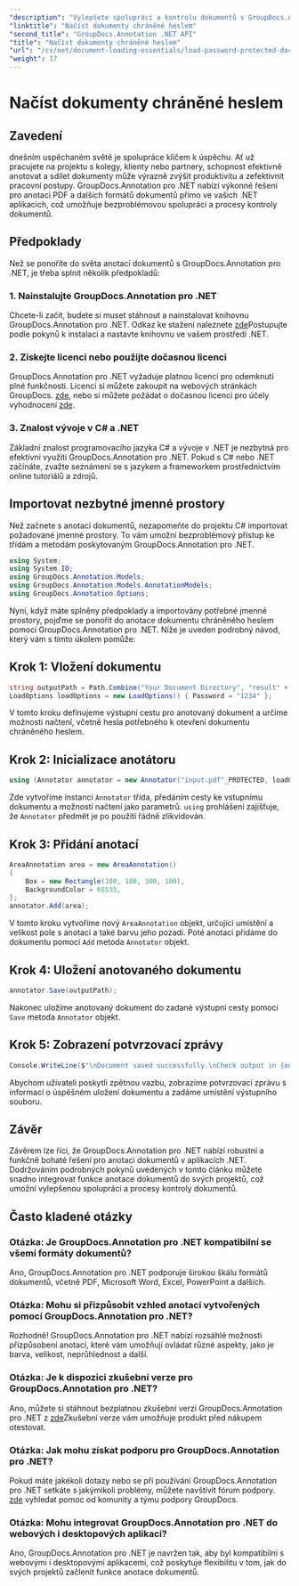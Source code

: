 ```yaml
---
"description": "Vylepšete spolupráci a kontrolu dokumentů s GroupDocs.Annotation pro .NET. Anotujte PDF a další soubory bez problémů ve svých .NET aplikacích."
"linktitle": "Načíst dokumenty chráněné heslem"
"second_title": "GroupDocs.Annotation .NET API"
"title": "Načíst dokumenty chráněné heslem"
"url": "/cs/net/document-loading-essentials/load-password-protected-documents/"
"weight": 17
---
```


# Načíst dokumenty chráněné heslem

## Zavedení
dnešním uspěchaném světě je spolupráce klíčem k úspěchu. Ať už pracujete na projektu s kolegy, klienty nebo partnery, schopnost efektivně anotovat a sdílet dokumenty může výrazně zvýšit produktivitu a zefektivnit pracovní postupy. GroupDocs.Annotation pro .NET nabízí výkonné řešení pro anotaci PDF a dalších formátů dokumentů přímo ve vašich .NET aplikacích, což umožňuje bezproblémovou spolupráci a procesy kontroly dokumentů.
## Předpoklady
Než se ponoříte do světa anotací dokumentů s GroupDocs.Annotation pro .NET, je třeba splnit několik předpokladů:
### 1. Nainstalujte GroupDocs.Annotation pro .NET
Chcete-li začít, budete si muset stáhnout a nainstalovat knihovnu GroupDocs.Annotation pro .NET. Odkaz ke stažení naleznete [zde](https://releases.groupdocs.com/annotation/net/)Postupujte podle pokynů k instalaci a nastavte knihovnu ve vašem prostředí .NET.
### 2. Získejte licenci nebo použijte dočasnou licenci
GroupDocs.Annotation pro .NET vyžaduje platnou licenci pro odemknutí plné funkčnosti. Licenci si můžete zakoupit na webových stránkách GroupDocs. [zde](https://purchase.groupdocs.com/buy), nebo si můžete požádat o dočasnou licenci pro účely vyhodnocení [zde](https://purchase.groupdocs.com/temporary-license/).
### 3. Znalost vývoje v C# a .NET
Základní znalost programovacího jazyka C# a vývoje v .NET je nezbytná pro efektivní využití GroupDocs.Annotation pro .NET. Pokud s C# nebo .NET začínáte, zvažte seznámení se s jazykem a frameworkem prostřednictvím online tutoriálů a zdrojů.

## Importovat nezbytné jmenné prostory
Než začnete s anotací dokumentů, nezapomeňte do projektu C# importovat požadované jmenné prostory. To vám umožní bezproblémový přístup ke třídám a metodám poskytovaným GroupDocs.Annotation pro .NET.
```csharp
using System;
using System.IO;
using GroupDocs.Annotation.Models;
using GroupDocs.Annotation.Models.AnnotationModels;
using GroupDocs.Annotation.Options;
```

Nyní, když máte splněny předpoklady a importovány potřebné jmenné prostory, pojďme se ponořit do anotace dokumentu chráněného heslem pomocí GroupDocs.Annotation pro .NET. Níže je uveden podrobný návod, který vám s tímto úkolem pomůže:
## Krok 1: Vložení dokumentu
```csharp
string outputPath = Path.Combine("Your Document Directory", "result" + Path.GetExtension("input.pdf"));
LoadOptions loadOptions = new LoadOptions() { Password = "1234" };
```
V tomto kroku definujeme výstupní cestu pro anotovaný dokument a určíme možnosti načtení, včetně hesla potřebného k otevření dokumentu chráněného heslem.
## Krok 2: Inicializace anotátoru
```csharp
using (Annotator annotator = new Annotator("input.pdf"_PROTECTED, loadOptions))
```
Zde vytvoříme instanci `Annotator` třída, předáním cesty ke vstupnímu dokumentu a možností načtení jako parametrů. `using` prohlášení zajišťuje, že `Annotator` předmět je po použití řádně zlikvidován.
## Krok 3: Přidání anotací
```csharp
AreaAnnotation area = new AreaAnnotation()
{
    Box = new Rectangle(100, 100, 100, 100),
    BackgroundColor = 65535,
};
annotator.Add(area);
```
V tomto kroku vytvoříme nový `AreaAnnotation` objekt, určující umístění a velikost pole s anotací a také barvu jeho pozadí. Poté anotaci přidáme do dokumentu pomocí `Add` metoda `Annotator` objekt.
## Krok 4: Uložení anotovaného dokumentu
```csharp
annotator.Save(outputPath);
```
Nakonec uložíme anotovaný dokument do zadané výstupní cesty pomocí `Save` metoda `Annotator` objekt.
## Krok 5: Zobrazení potvrzovací zprávy
```csharp
Console.WriteLine($"\nDocument saved successfully.\nCheck output in {outputPath}.");
```
Abychom uživateli poskytli zpětnou vazbu, zobrazíme potvrzovací zprávu s informací o úspěšném uložení dokumentu a zadáme umístění výstupního souboru.

## Závěr
Závěrem lze říci, že GroupDocs.Annotation pro .NET nabízí robustní a funkčně bohaté řešení pro anotaci dokumentů v aplikacích .NET. Dodržováním podrobných pokynů uvedených v tomto článku můžete snadno integrovat funkce anotace dokumentů do svých projektů, což umožní vylepšenou spolupráci a procesy kontroly dokumentů.
## Často kladené otázky
### Otázka: Je GroupDocs.Annotation pro .NET kompatibilní se všemi formáty dokumentů?
Ano, GroupDocs.Annotation pro .NET podporuje širokou škálu formátů dokumentů, včetně PDF, Microsoft Word, Excel, PowerPoint a dalších.
### Otázka: Mohu si přizpůsobit vzhled anotací vytvořených pomocí GroupDocs.Annotation pro .NET?
Rozhodně! GroupDocs.Annotation pro .NET nabízí rozsáhlé možnosti přizpůsobení anotací, které vám umožňují ovládat různé aspekty, jako je barva, velikost, neprůhlednost a další.
### Otázka: Je k dispozici zkušební verze pro GroupDocs.Annotation pro .NET?
Ano, můžete si stáhnout bezplatnou zkušební verzi GroupDocs.Annotation pro .NET z [zde](https://releases.groupdocs.com/)Zkušební verze vám umožňuje produkt před nákupem otestovat.
### Otázka: Jak mohu získat podporu pro GroupDocs.Annotation pro .NET?
Pokud máte jakékoli dotazy nebo se při používání GroupDocs.Annotation pro .NET setkáte s jakýmikoli problémy, můžete navštívit fórum podpory. [zde](https://forum.groupdocs.com/c/annotation/10) vyhledat pomoc od komunity a týmu podpory GroupDocs.
### Otázka: Mohu integrovat GroupDocs.Annotation pro .NET do webových i desktopových aplikací?
Ano, GroupDocs.Annotation pro .NET je navržen tak, aby byl kompatibilní s webovými i desktopovými aplikacemi, což poskytuje flexibilitu v tom, jak do svých projektů začlenit funkce anotace dokumentů.